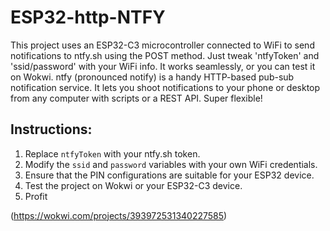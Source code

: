 # ESP32-http-NTFY

This project uses an ESP32-C3 microcontroller connected to WiFi to send notifications to ntfy.sh using the POST method. Just tweak 'ntfyToken' and 'ssid/password' with your WiFi info. It works seamlessly, or you can test it on Wokwi. ntfy (pronounced notify) is a handy HTTP-based pub-sub notification service. It lets you shoot notifications to your phone or desktop from any computer with scripts or a REST API. Super flexible!

## Instructions:

1. Replace `ntfyToken` with your ntfy.sh token.
2. Modify the `ssid` and `password` variables with your own WiFi credentials.
3. Ensure that the PIN configurations are suitable for your ESP32 device.
4. Test the project on Wokwi or your ESP32-C3 device.
5. Profit

(https://wokwi.com/projects/393972531340227585)
